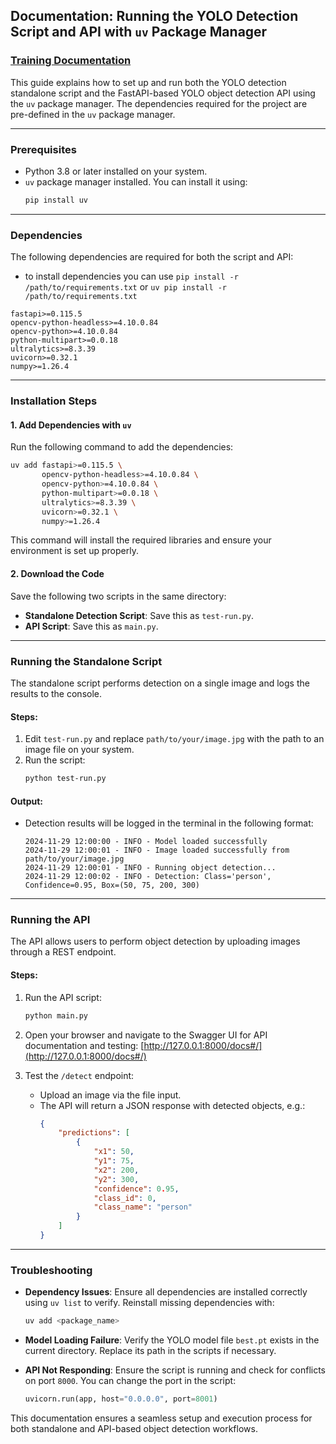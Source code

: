 ## Documentation: Running the YOLO Detection Script and API with `uv` Package Manager

### [Training Documentation](https://github.com/aarsh21/visionify/blob/main/TRAIN.md)

This guide explains how to set up and run both the YOLO detection standalone script and the FastAPI-based YOLO object detection API using the `uv` package manager. The dependencies required for the project are pre-defined in the `uv` package manager.

---

### Prerequisites
- Python 3.8 or later installed on your system.
- `uv` package manager installed. You can install it using:
  ```bash
  pip install uv
  ```

---

### Dependencies
The following dependencies are required for both the script and API:
- to install dependencies you can use 
`pip install -r /path/to/requirements.txt` or
`uv pip install -r /path/to/requirements.txt`

```plaintext
fastapi>=0.115.5
opencv-python-headless>=4.10.0.84
opencv-python>=4.10.0.84
python-multipart>=0.0.18
ultralytics>=8.3.39
uvicorn>=0.32.1
numpy>=1.26.4
```

---


### Installation Steps

#### 1. **Add Dependencies with `uv`**
Run the following command to add the dependencies:
```bash
uv add fastapi>=0.115.5 \
       opencv-python-headless>=4.10.0.84 \
       opencv-python>=4.10.0.84 \
       python-multipart>=0.0.18 \
       ultralytics>=8.3.39 \
       uvicorn>=0.32.1 \
       numpy>=1.26.4
```

This command will install the required libraries and ensure your environment is set up properly.

#### 2. **Download the Code**
Save the following two scripts in the same directory:
- **Standalone Detection Script**: Save this as `test-run.py`.
- **API Script**: Save this as `main.py`.

---

### Running the Standalone Script

The standalone script performs detection on a single image and logs the results to the console.

#### Steps:
1. Edit `test-run.py` and replace `path/to/your/image.jpg` with the path to an image file on your system.
2. Run the script:
   ```bash
   python test-run.py
   ```

#### Output:
- Detection results will be logged in the terminal in the following format:
  ```
  2024-11-29 12:00:00 - INFO - Model loaded successfully
  2024-11-29 12:00:01 - INFO - Image loaded successfully from path/to/your/image.jpg
  2024-11-29 12:00:01 - INFO - Running object detection...
  2024-11-29 12:00:02 - INFO - Detection: Class='person', Confidence=0.95, Box=(50, 75, 200, 300)
  ```

---

### Running the API

The API allows users to perform object detection by uploading images through a REST endpoint.

#### Steps:
1. Run the API script:
   ```bash
   python main.py
   ```

2. Open your browser and navigate to the Swagger UI for API documentation and testing:
   [http://127.0.0.1:8000/docs#/](http://127.0.0.1:8000/docs#/)

3. Test the `/detect` endpoint:
   - Upload an image via the file input.
   - The API will return a JSON response with detected objects, e.g.:
     ```json
     {
         "predictions": [
             {
                 "x1": 50,
                 "y1": 75,
                 "x2": 200,
                 "y2": 300,
                 "confidence": 0.95,
                 "class_id": 0,
                 "class_name": "person"
             }
         ]
     }
     ```

---

### Troubleshooting

- **Dependency Issues**:
  Ensure all dependencies are installed correctly using `uv list` to verify. Reinstall missing dependencies with:
  ```bash
  uv add <package_name>
  ```

- **Model Loading Failure**:
  Verify the YOLO model file `best.pt` exists in the current directory. Replace its path in the scripts if necessary.

- **API Not Responding**:
  Ensure the script is running and check for conflicts on port `8000`. You can change the port in the script:
  ```python
  uvicorn.run(app, host="0.0.0.0", port=8001)
  ```



This documentation ensures a seamless setup and execution process for both standalone and API-based object detection workflows.
